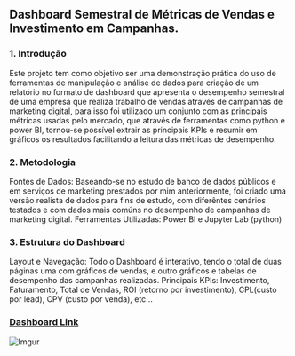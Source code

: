 ## Dashboard Semestral de Métricas de Vendas e Investimento em Campanhas.

### 1. Introdução
Este projeto tem como objetivo ser uma demonstração prática do uso de ferramentas de manipulação e análise de dados para criação de um relatório no formato de dashboard que apresenta o desempenho semestral de uma empresa que realiza trabalho de vendas através de campanhas de marketing digital, para isso foi utilizado um conjunto com as princípais métricas usadas pelo mercado, que através de ferramentas como python e power BI, tornou-se possível extrair as principais KPIs e resumir em gráficos os resultados facilitando a leitura das métricas de desempenho.

### 2. Metodologia
Fontes de Dados: Baseando-se no estudo de banco de dados públicos e em serviços de marketing prestados por mim anteriormente, foi criado uma versão realista de dados para fins de estudo, com diferêntes cenários testados e com dados mais comúns no desempenho de campanhas de marketing digital. 
Ferramentas Utilizadas: Power BI e Jupyter Lab (python)

### 3. Estrutura do Dashboard
Layout e Navegação: Todo o Dashboard é interativo, tendo o total de duas páginas uma com gráficos de vendas, e outro gráficos e tabelas de desempenho das campanhas realizadas.
Principais KPIs: Investimento, Faturamento, Total de Vendas, ROI (retorno por investimento), CPL(custo por lead), CPV (custo por venda), etc...

### [Dashboard Link](https://app.powerbi.com/view?r=eyJrIjoiODQxNDY0NzItNjFjYy00NWE1LTllZDktN2JhZGI1ZTRiMWRmIiwidCI6IjlkNzVmMWI5LTk0NzQtNDlhOS04NTE0LTY3NzhkZGY1OThmMCIsImMiOjN9)

![Imgur](dash-1.gif)




